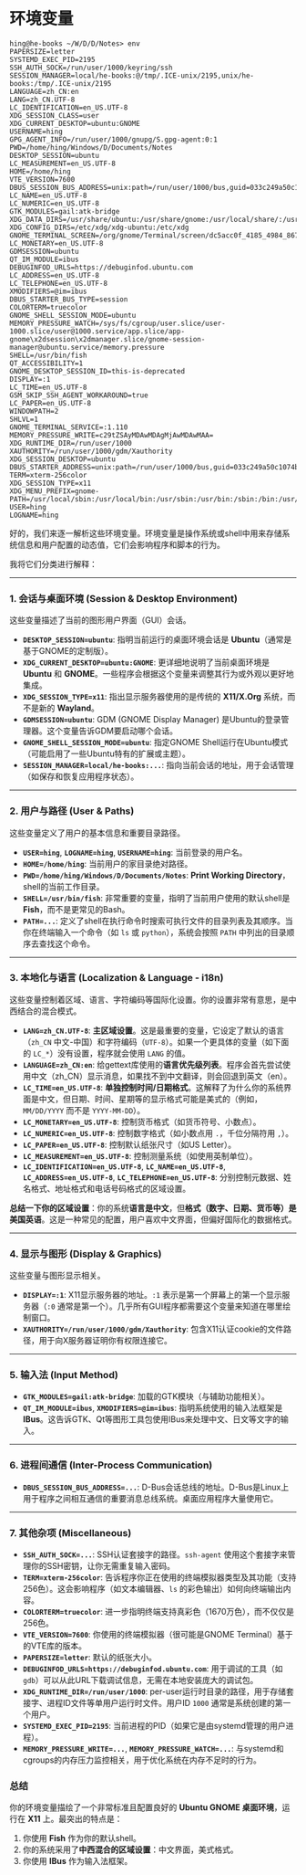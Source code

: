# 环境变量

```shell
hing@he-books ~/W/D/D/Notes> env
PAPERSIZE=letter
SYSTEMD_EXEC_PID=2195
SSH_AUTH_SOCK=/run/user/1000/keyring/ssh
SESSION_MANAGER=local/he-books:@/tmp/.ICE-unix/2195,unix/he-books:/tmp/.ICE-unix/2195
LANGUAGE=zh_CN:en
LANG=zh_CN.UTF-8
LC_IDENTIFICATION=en_US.UTF-8
XDG_SESSION_CLASS=user
XDG_CURRENT_DESKTOP=ubuntu:GNOME
USERNAME=hing
GPG_AGENT_INFO=/run/user/1000/gnupg/S.gpg-agent:0:1
PWD=/home/hing/Windows/D/Documents/Notes
DESKTOP_SESSION=ubuntu
LC_MEASUREMENT=en_US.UTF-8
HOME=/home/hing
VTE_VERSION=7600
DBUS_SESSION_BUS_ADDRESS=unix:path=/run/user/1000/bus,guid=033c249a50c1074bad23d3c168cd2e6d
LC_NAME=en_US.UTF-8
LC_NUMERIC=en_US.UTF-8
GTK_MODULES=gail:atk-bridge
XDG_DATA_DIRS=/usr/share/ubuntu:/usr/share/gnome:/usr/local/share/:/usr/share/
XDG_CONFIG_DIRS=/etc/xdg/xdg-ubuntu:/etc/xdg
GNOME_TERMINAL_SCREEN=/org/gnome/Terminal/screen/dc5acc0f_4185_4984_8677_c5089ae1c586
LC_MONETARY=en_US.UTF-8
GDMSESSION=ubuntu
QT_IM_MODULE=ibus
DEBUGINFOD_URLS=https://debuginfod.ubuntu.com 
LC_ADDRESS=en_US.UTF-8
LC_TELEPHONE=en_US.UTF-8
XMODIFIERS=@im=ibus
DBUS_STARTER_BUS_TYPE=session
COLORTERM=truecolor
GNOME_SHELL_SESSION_MODE=ubuntu
MEMORY_PRESSURE_WATCH=/sys/fs/cgroup/user.slice/user-1000.slice/user@1000.service/app.slice/app-gnome\x2dsession\x2dmanager.slice/gnome-session-manager@ubuntu.service/memory.pressure
SHELL=/usr/bin/fish
QT_ACCESSIBILITY=1
GNOME_DESKTOP_SESSION_ID=this-is-deprecated
DISPLAY=:1
LC_TIME=en_US.UTF-8
GSM_SKIP_SSH_AGENT_WORKAROUND=true
LC_PAPER=en_US.UTF-8
WINDOWPATH=2
SHLVL=1
GNOME_TERMINAL_SERVICE=:1.110
MEMORY_PRESSURE_WRITE=c29tZSAyMDAwMDAgMjAwMDAwMAA=
XDG_RUNTIME_DIR=/run/user/1000
XAUTHORITY=/run/user/1000/gdm/Xauthority
XDG_SESSION_DESKTOP=ubuntu
DBUS_STARTER_ADDRESS=unix:path=/run/user/1000/bus,guid=033c249a50c1074bad23d3c168cd2e6d
TERM=xterm-256color
XDG_SESSION_TYPE=x11
XDG_MENU_PREFIX=gnome-
PATH=/usr/local/sbin:/usr/local/bin:/usr/sbin:/usr/bin:/sbin:/bin:/usr/games:/usr/local/games:/snap/bin
USER=hing
LOGNAME=hing
```





好的，我们来逐一解析这些环境变量。环境变量是操作系统或shell中用来存储系统信息和用户配置的动态值，它们会影响程序和脚本的行为。

我将它们分类进行解释：

---

### 1. 会话与桌面环境 (Session & Desktop Environment)

这些变量描述了当前的图形用户界面（GUI）会话。

*   **`DESKTOP_SESSION=ubuntu`**: 指明当前运行的桌面环境会话是 **Ubuntu**（通常是基于GNOME的定制版）。
*   **`XDG_CURRENT_DESKTOP=ubuntu:GNOME`**: 更详细地说明了当前桌面环境是 **Ubuntu** 和 **GNOME**。一些程序会根据这个变量来调整其行为或外观以更好地集成。
*   **`XDG_SESSION_TYPE=x11`**: 指出显示服务器使用的是传统的 **X11/X.Org** 系统，而不是新的 **Wayland**。
*   **`GDMSESSION=ubuntu`**: GDM (GNOME Display Manager) 是Ubuntu的登录管理器。这个变量告诉GDM要启动哪个会话。
*   **`GNOME_SHELL_SESSION_MODE=ubuntu`**: 指定GNOME Shell运行在Ubuntu模式（可能启用了一些Ubuntu特有的扩展或主题）。
*   **`SESSION_MANAGER=local/he-books:...`**: 指向当前会话的地址，用于会话管理（如保存和恢复应用程序状态）。

---

### 2. 用户与路径 (User & Paths)

这些变量定义了用户的基本信息和重要目录路径。

*   **`USER=hing`**, **`LOGNAME=hing`**, **`USERNAME=hing`**: 当前登录的用户名。
*   **`HOME=/home/hing`**: 当前用户的家目录绝对路径。
*   **`PWD=/home/hing/Windows/D/Documents/Notes`**: **Print Working Directory**，shell的当前工作目录。
*   **`SHELL=/usr/bin/fish`**: 非常重要的变量，指明了当前用户使用的默认shell是 **Fish**，而不是更常见的Bash。
*   **`PATH=...`**: 定义了shell在执行命令时搜索可执行文件的目录列表及其顺序。当你在终端输入一个命令（如 `ls` 或 `python`），系统会按照 `PATH` 中列出的目录顺序去查找这个命令。

---

### 3. 本地化与语言 (Localization & Language - i18n)

这些变量控制着区域、语言、字符编码等国际化设置。你的设置非常有意思，是中西结合的混合模式。

*   **`LANG=zh_CN.UTF-8`**: **主区域设置**。这是最重要的变量，它设定了默认的语言（`zh_CN` 中文-中国）和字符编码（`UTF-8`）。如果一个更具体的变量（如下面的 `LC_*`）没有设置，程序就会使用 `LANG` 的值。
*   **`LANGUAGE=zh_CN:en`**: 给gettext库使用的**语言优先级列表**。程序会首先尝试使用中文（zh_CN）显示消息，如果找不到中文翻译，则会回退到英文（en）。
*   **`LC_TIME=en_US.UTF-8`**: **单独控制时间/日期格式**。这解释了为什么你的系统界面是中文，但日期、时间、星期等的显示格式可能是美式的（例如，`MM/DD/YYYY` 而不是 `YYYY-MM-DD`）。
*   **`LC_MONETARY=en_US.UTF-8`**: 控制货币格式（如货币符号、小数点）。
*   **`LC_NUMERIC=en_US.UTF-8`**: 控制数字格式（如小数点用 `.`，千位分隔符用 `,`）。
*   **`LC_PAPER=en_US.UTF-8`**: 控制默认纸张尺寸（如US Letter）。
*   **`LC_MEASUREMENT=en_US.UTF-8`**: 控制测量系统（如使用英制单位）。
*   **`LC_IDENTIFICATION=en_US.UTF-8`**, **`LC_NAME=en_US.UTF-8`**, **`LC_ADDRESS=en_US.UTF-8`**, **`LC_TELEPHONE=en_US.UTF-8`**: 分别控制元数据、姓名格式、地址格式和电话号码格式的区域设置。

**总结一下你的区域设置**：你的系统**语言是中文**，但**格式（数字、日期、货币等）是美国英语**。这是一种常见的配置，用户喜欢中文界面，但偏好国际化的数据格式。

---

### 4. 显示与图形 (Display & Graphics)

这些变量与图形显示相关。

*   **`DISPLAY=:1`**: X11显示服务器的地址。`:1` 表示是第一个屏幕上的第一个显示服务器（`:0` 通常是第一个）。几乎所有GUI程序都需要这个变量来知道在哪里绘制窗口。
*   **`XAUTHORITY=/run/user/1000/gdm/Xauthority`**: 包含X11认证cookie的文件路径，用于向X服务器证明你有权限连接它。

---

### 5. 输入法 (Input Method)

*   **`GTK_MODULES=gail:atk-bridge`**: 加载的GTK模块（与辅助功能相关）。
*   **`QT_IM_MODULE=ibus`**, **`XMODIFIERS=@im=ibus`**: 指明系统使用的输入法框架是 **IBus**。这告诉GTK、Qt等图形工具包使用IBus来处理中文、日文等文字的输入。

---

### 6. 进程间通信 (Inter-Process Communication)

*   **`DBUS_SESSION_BUS_ADDRESS=...`**: D-Bus会话总线的地址。D-Bus是Linux上用于程序之间相互通信的重要消息总线系统。桌面应用程序大量使用它。

---

### 7. 其他杂项 (Miscellaneous)

*   **`SSH_AUTH_SOCK=...`**: SSH认证套接字的路径。`ssh-agent` 使用这个套接字来管理你的SSH密钥，让你无需重复输入密码。
*   **`TERM=xterm-256color`**: 告诉程序你正在使用的终端模拟器类型及其功能（支持256色）。这会影响程序（如文本编辑器、`ls` 的彩色输出）如何向终端输出内容。
*   **`COLORTERM=truecolor`**: 进一步指明终端支持真彩色（1670万色），而不仅仅是256色。
*   **`VTE_VERSION=7600`**: 你使用的终端模拟器（很可能是GNOME Terminal）基于的VTE库的版本。
*   **`PAPERSIZE=letter`**: 默认的纸张大小。
*   **`DEBUGINFOD_URLS=https://debuginfod.ubuntu.com`**: 用于调试的工具（如 `gdb`）可以从此URL下载调试信息，无需在本地安装庞大的调试包。
*   **`XDG_RUNTIME_DIR=/run/user/1000`**:  per-user运行时目录的路径，用于存储套接字、进程ID文件等单用户运行时文件。用户ID `1000` 通常是系统创建的第一个用户。
*   **`SYSTEMD_EXEC_PID=2195`**: 当前进程的PID（如果它是由systemd管理的用户进程）。
*   **`MEMORY_PRESSURE_WRITE=...`**, **`MEMORY_PRESSURE_WATCH=...`**: 与systemd和cgroups的内存压力监控相关，用于优化系统在内存不足时的行为。

### 总结

你的环境变量描绘了一个非常标准且配置良好的 **Ubuntu GNOME 桌面环境**，运行在 **X11** 上。最突出的特点是：
1.  你使用 **Fish** 作为你的默认shell。
2.  你的系统采用了**中西混合的区域设置**：中文界面，美式格式。
3.  你使用 **IBus** 作为输入法框架。
